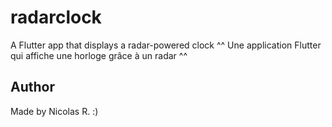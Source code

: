 # radarclock

A Flutter app that displays a radar-powered clock ^^
Une application Flutter qui affiche une horloge grâce à un radar ^^

## Author

Made by Nicolas R. :)